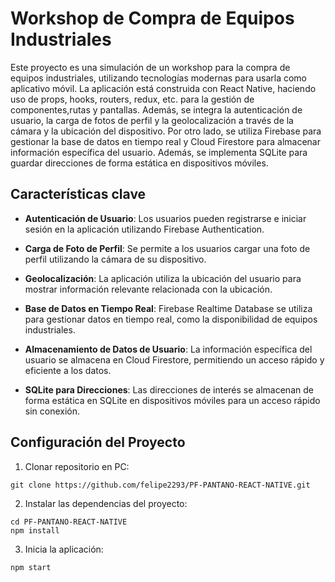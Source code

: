 # Workshop de Compra de Equipos Industriales

Este proyecto es una simulación de un workshop para la compra de equipos industriales,  utilizando tecnologías modernas para usarla como aplicativo móvil. La aplicación está construida con React Native, haciendo uso de props, hooks, routers, redux, etc.  para la gestión de componentes,rutas y pantallas. Además, se integra la autenticación de usuario, la carga de fotos de perfil y la geolocalización a través de la cámara y la ubicación del dispositivo. Por otro lado, se utiliza Firebase para gestionar la base de datos en tiempo real y Cloud Firestore para almacenar información específica del usuario. Además, se implementa SQLite para guardar direcciones de forma estática en dispositivos móviles.

## Características clave

- **Autenticación de Usuario**: Los usuarios pueden registrarse e iniciar sesión en la aplicación utilizando Firebase Authentication.

- **Carga de Foto de Perfil**: Se permite a los usuarios cargar una foto de perfil utilizando la cámara de su dispositivo.

- **Geolocalización**: La aplicación utiliza la ubicación del usuario para mostrar información relevante relacionada con la ubicación.

- **Base de Datos en Tiempo Real**: Firebase Realtime Database se utiliza para gestionar datos en tiempo real, como la disponibilidad de equipos industriales.

- **Almacenamiento de Datos de Usuario**: La información específica del usuario se almacena en Cloud Firestore, permitiendo un acceso rápido y eficiente a los datos.

- **SQLite para Direcciones**: Las direcciones de interés se almacenan de forma estática en SQLite en dispositivos móviles para un acceso rápido sin conexión.

## Configuración del Proyecto

1. Clonar repositorio en PC:

```shell
git clone https://github.com/felipe2293/PF-PANTANO-REACT-NATIVE.git
```
2. Instalar las dependencias del proyecto:

```shell
cd PF-PANTANO-REACT-NATIVE
npm install
```
3. Inicia la aplicación:

```shell
npm start
```